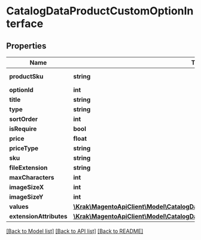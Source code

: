 # CatalogDataProductCustomOptionInterface

## Properties
Name | Type | Description | Notes
------------ | ------------- | ------------- | -------------
**productSku** | **string** | Product SKU | 
**optionId** | **int** | Option id | [optional] 
**title** | **string** | Option title | 
**type** | **string** | Option type | 
**sortOrder** | **int** | Sort order | 
**isRequire** | **bool** | Is require | 
**price** | **float** | Price | [optional] 
**priceType** | **string** | Price type | [optional] 
**sku** | **string** | Sku | [optional] 
**fileExtension** | **string** |  | [optional] 
**maxCharacters** | **int** |  | [optional] 
**imageSizeX** | **int** |  | [optional] 
**imageSizeY** | **int** |  | [optional] 
**values** | [**\Krak\MagentoApiClient\Model\CatalogDataProductCustomOptionValuesInterface[]**](CatalogDataProductCustomOptionValuesInterface.md) |  | [optional] 
**extensionAttributes** | [**\Krak\MagentoApiClient\Model\CatalogDataProductCustomOptionExtensionInterface**](CatalogDataProductCustomOptionExtensionInterface.md) |  | [optional] 

[[Back to Model list]](../README.md#documentation-for-models) [[Back to API list]](../README.md#documentation-for-api-endpoints) [[Back to README]](../README.md)


